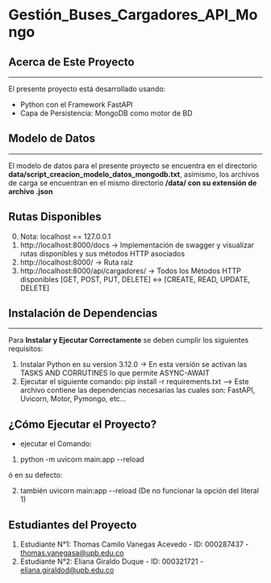 # Gestión_Buses_Cargadores_API_Mongo

## Acerca de Este Proyecto

---

El presente proyecto está desarrollado usando:

- Python con el Framework FastAPI
- Capa de Persistencia: MongoDB como motor de BD


## Modelo de Datos

---

El modelo de datos para el presente proyecto se encuentra en el directorio **data/script_creacion_modelo_datos_mongodb.txt**,
asimismo, los archivos de carga se encuentran en el mismo directorio **/data/ con su extensión de archivo .json**

## Rutas Disponibles

0. Nota: localhost == 127.0.0.1
1. http://localhost:8000/docs -> Implementación de swagger y visualizar rutas disponibles y sus métodos HTTP asociados
2. http://localhost:8000/ -> Ruta raíz
3. http://localhost:8000/api/cargadores/ -> Todos los Métodos HTTP disponibles [GET, POST, PUT, DELETE] <-> [CREATE, READ, UPDATE, DELETE]

## Instalación de Dependencias
---

Para **Instalar y Ejecutar Correctamente** se deben cumplir los siguientes requisitos:

1. Instalar Python en su version 3.12.0 -> En esta versión se activan las TASKS AND CORRUTINES lo que permite ASYNC-AWAIT
2. Ejecutar el siguiente comando: pip install -r requirements.txt  --> Este archivo contiene las dependencias necesarias
    las cuales son: FastAPI, Uvicorn, Motor, Pymongo, etc...

## ¿Cómo Ejecutar el Proyecto?

- ejecutar el Comando: 

1. python -m uvicorn main:app --reload

ó en su defecto:

2. también uvicorn main:app --reload (De no funcionar la opción del literal 1)

## Estudiantes del Proyecto

1. Estudiante N°1: Thomas Camilo Vanegas Acevedo - ID: 000287437 - thomas.vanegasa@upb.edu.co
2. Estudiante N°2: Eliana Giraldo Duque - ID: 000321721 - eliana.giraldod@upb.edu.co